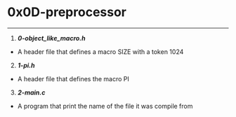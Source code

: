# 0x0D-preprocessor
---

1. ***0-object_like_macro.h***
- A header file that defines a macro SIZE with a token 1024

2. ***1-pi.h***
- A header file that defines the macro PI

3. ***2-main.c***
- A program that print the name of the file it was compile from 
